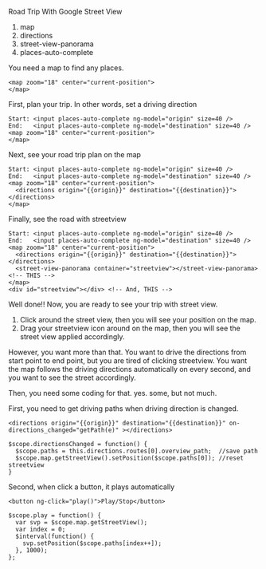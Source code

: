Road Trip With Google Street View

  1. map
  2. directions
  3. street-view-panorama
  4. places-auto-complete

You need a map to find any places.

    <map zoom="18" center="current-position">
    </map>

First, plan your trip. In other words, set a driving direction

    Start: <input places-auto-complete ng-model="origin" size=40 />    
    End:   <input places-auto-complete ng-model="destination" size=40 />
    <map zoom="18" center="current-position">
    </map>

Next, see your road trip plan on the map

    Start: <input places-auto-complete ng-model="origin" size=40 />    
    End:   <input places-auto-complete ng-model="destination" size=40 />
    <map zoom="18" center="current-position">
      <directions origin="{{origin}}" destination="{{destination}}"></directions>
    </map>

Finally, see the road with streetview

    Start: <input places-auto-complete ng-model="origin" size=40 />    
    End:   <input places-auto-complete ng-model="destination" size=40 />
    <map zoom="18" center="current-position">
      <directions origin="{{origin}}" destination="{{destination}}"></directions>
      <street-view-panorama container="streetview"></street-view-panorama> <!-- THIS -->
    </map>
    <div id="streetview"></div> <!-- And, THIS -->

Well done!! Now, you are ready to see your trip with street view.
1. Click around the street view, then you will see your position on the map.
2. Drag your streetview icon around on the map, then you will see the street view applied accordingly.


However, you want more than that.
You want to drive the directions from start point to end point, but you are tired of clicking streetview.
You want the map follows the driving directions automatically on every second, and you want to see the street accordingly.

Then, you need some coding for that. yes. some, but not much.

First, you need to get driving paths when driving direction is changed.

    <directions origin="{{origin}}" destination="{{destination}}" on-directions_changed="getPath(e)" ></directions>

    $scope.directionsChanged = function() {
      $scope.paths = this.directions.routes[0].overview_path;  //save path
      $scope.map.getStreetView().setPosition($scope.paths[0]); //reset streetview
    }

Second, when click a button, it plays automatically

    <button ng-click="play()">Play/Stop</button>

    $scope.play = function() {
      var svp = $scope.map.getStreetView();
      var index = 0;
      $interval(function() {
        svp.setPosition($scope.paths[index++]);
      }, 1000);
    };


